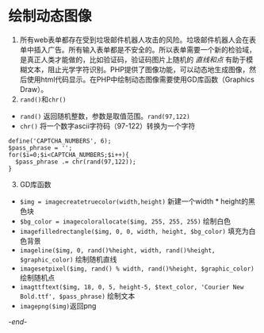 # 绘制动态图像

1. 所有web表单都存在受到垃圾邮件机器人攻击的风险。垃圾邮件机器人会在表单中插入广告。所有输入表单都是不安全的。所以表单需要一个新的检验域，是真正人类才能做的，比如验证码，验证码图片上随机的 *直线和点* 有助于模糊文本，阻止光学字符识别。PHP提供了图像功能，可以动态地生成图像，然后使用html代码显示。在PHP中绘制动态图像需要使用GD库函数（Graphics Draw）。
2. `rand()`和`chr()`
  * `rand()` 返回随机整数，参数是取值范围。`rand(97,122)`
  * `chr()` 将一个数字ascii字符码（97-122）转换为一个字符
  ```
  define('CAPTCHA_NUMBERS', 6);
  $pass_phrase = '';
  for($i=0;$i<CAPTCHA_NUMBERS;$i++){
    $pass_phrase .= chr(rand(97,122));
  }
  ```
3. GD库函数
  * `$img = imagecreatetruecolor(width,height)` 新建一个width * height的黑色块
  * `$bg_color = imagecolorallocate($img, 255, 255, 255)` 绘制白色
  * `imagefilledrectangle($img, 0, 0, width, height, $bg_color)` 填充为白色背景
  * `imageline($img, 0, rand()%height, width, rand()%height, $graphic_color)` 绘制随机直线
  * `imagesetpixel($img, rand() % width, rand()%height, $graphic_color)` 绘制随机点
  * `imagttftext($img, 18, 0, 5, height-5, $text_color, 'Courier New Bold.ttf', $pass_phrase)` 绘制文本
  * `imagepng($img)`返回png


*-end-*
